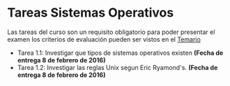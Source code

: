 # Tareas Sistemas Operativos

Las tareas del curso son un requisito obligatorio para poder presentar el examen los criterios de evaluación pueden ser vistos en el [Temario](https://github.com/UG-OS2016/Temario)

* Tarea 1.1: Investigar que tipos de sistemas operativos existen **(Fecha de entrega 8 de febrero de 2016)**
* Tarea 1.2: Investigar las reglas Unix segun Eric Ryamond's. **(Fecha de entrega 8 de febrero de 2016)**



